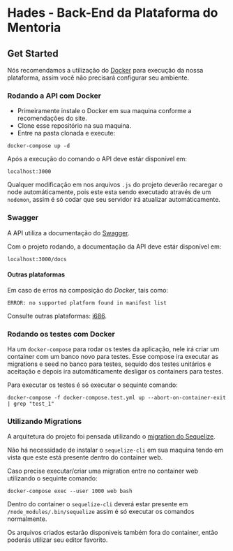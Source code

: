 # Hades - Back-End da Plataforma do Mentoria

## Get Started

Nós recomendamos a utilização do [Docker](https://www.docker.com/) para execução da nossa plataforma, assim você não precisará configurar seu ambiente.

### Rodando a API com Docker

- Primeiramente instale o Docker em sua maquina conforme a recomendações do site.
- Clone esse repositório na sua maquina.
- Entre na pasta clonada e execute:

```docker-compose up -d```

Após a execução do comando o API deve estár disponível em:

```localhost:3000```

Qualquer modificação em nos arquivos `.js` do projeto deverão recaregar o node automáticamente, pois este esta sendo executado através de um `nodemon`, assim é só codar que seu servidor irá atualizar automáticamente.

### Swagger

A API utiliza a documentação do [Swagger](https://swagger.io/).

Com o projeto rodando, a documentação da API deve estár disponível em:

```localhost:3000/docs```

#### Outras plataformas

Em caso de erros na composição do *Docker*, tais como: 

```ERROR: no supported platform found in manifest list```

Consulte outras plataformas: [i686](i686.md).

### Rodando os testes com Docker

Ha um `docker-compose` para rodar os testes da aplicação, nele irá criar um container com um banco novo para testes. Esse compose ira executar as migrations e seed no banco para testes, sequido dos testes unitários e aceitação e depois ira automáticamente desligar os containers para testes.

Para executar os testes é só executar o sequinte comando:

```docker-compose -f docker-compose.test.yml up --abort-on-container-exit | grep "test_1"```

### Utilizando Migrations

A arquitetura do projeto foi pensada utilizando o [migration do Sequelize](http://sequelize.readthedocs.io/en/v3/docs/migrations/).

Não há necessidade de instalar o `sequelize-cli` em sua maquina tendo em vista que este está presente dentro do container web.

Caso precise executar/criar uma migration entre no container web utilizando o sequinte comando:

```docker-compose exec --user 1000 web bash```
  
Dentro do container o `sequelize-cli` deverá estar presente em `/node_modules/.bin/sequelize` assim é só executar os comandos normalmente.

Os arquivos criados estarão disponiveis também fora do container, então poderás utilizar seu editor favorito.
